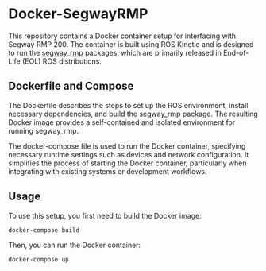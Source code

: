 # Docker-SegwayRMP

This repository contains a Docker container setup for interfacing with Segway RMP 200. The container is built using ROS Kinetic and is designed to run the [segway_rmp](http://wiki.ros.org/segway_rmp?distro=groovy) packages, which are primarily released in End-of-Life (EOL) ROS distributions.

## Dockerfile and Compose

The Dockerfile describes the steps to set up the ROS environment, install necessary dependencies, and build the segway_rmp package. The resulting Docker image provides a self-contained and isolated environment for running segway_rmp.

The docker-compose file is used to run the Docker container, specifying necessary runtime settings such as devices and network configuration. It simplifies the process of starting the Docker container, particularly when integrating with existing systems or development workflows.

## Usage

To use this setup, you first need to build the Docker image:

```bash
docker-compose build
```

Then, you can run the Docker container:

```bash
docker-compose up
```